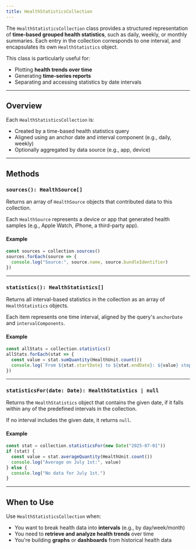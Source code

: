 ```yaml
---
title: HealthStatisticsCollection
---
```

The `HealthStatisticsCollection` class provides a structured representation of **time-based grouped health statistics**, such as daily, weekly, or monthly summaries. Each entry in the collection corresponds to one interval, and encapsulates its own `HealthStatistics` object.

This class is particularly useful for:

* Plotting **health trends over time**
* Generating **time-series reports**
* Separating and accessing statistics by date intervals

---

## Overview

Each `HealthStatisticsCollection` is:

* Created by a time-based health statistics query
* Aligned using an anchor date and interval component (e.g., daily, weekly)
* Optionally aggregated by data source (e.g., app, device)

---

## Methods

### `sources(): HealthSource[]`

Returns an array of `HealthSource` objects that contributed data to this collection.

Each `HealthSource` represents a device or app that generated health samples (e.g., Apple Watch, iPhone, a third-party app).

#### Example

```ts
const sources = collection.sources()
sources.forEach(source => {
  console.log("Source:", source.name, source.bundleIdentifier)
})
```

---

### `statistics(): HealthStatistics[]`

Returns all interval-based statistics in the collection as an array of `HealthStatistics` objects.

Each item represents one time interval, aligned by the query's `anchorDate` and `intervalComponents`.

#### Example

```ts
const allStats = collection.statistics()
allStats.forEach(stat => {
  const value = stat.sumQuantity(HealthUnit.count())
  console.log(`From ${stat.startDate} to ${stat.endDate}: ${value} steps`)
})
```

---

### `statisticsFor(date: Date): HealthStatistics | null`

Returns the `HealthStatistics` object that contains the given date, if it falls within any of the predefined intervals in the collection.

If no interval includes the given date, it returns `null`.

#### Example

```ts
const stat = collection.statisticsFor(new Date("2025-07-01"))
if (stat) {
  const value = stat.averageQuantity(HealthUnit.count())
  console.log("Average on July 1st:", value)
} else {
  console.log("No data for July 1st.")
}
```

---

## When to Use

Use `HealthStatisticsCollection` when:

* You want to break health data into **intervals** (e.g., by day/week/month)
* You need to **retrieve and analyze health trends** over time
* You're building **graphs** or **dashboards** from historical health data
